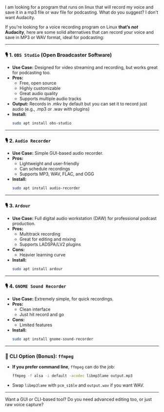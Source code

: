 I am looking for a program that runs on linux that will record my voice and save it in a mp3 file or wav file for podcasting. What do you suggest? I don't want Audacity.

If you're looking for a voice recording program on Linux **that’s *not* Audacity**, here are some solid alternatives that can record your voice and save in MP3 or WAV format, ideal for podcasting:

---

### 🎙️ **1. `OBS Studio` (Open Broadcaster Software)**
- **Use Case:** Designed for video streaming and recording, but works great for podcasting too.
- **Pros:**
  - Free, open source
  - Highly customizable
  - Great audio quality
  - Supports multiple audio tracks
- **Output:** Records in .mkv by default but you can set it to record just audio (e.g., .mp3 or .wav with plugins)
- **Install:**
  ```bash
  sudo apt install obs-studio
  ```

---

### 🎙️ **2. `Audio Recorder`**
- **Use Case:** Simple GUI-based audio recorder.
- **Pros:**
  - Lightweight and user-friendly
  - Can schedule recordings
  - Supports MP3, WAV, FLAC, and OGG
- **Install:**
  ```bash
  sudo apt install audio-recorder
  ```

---

### 🎙️ **3. `Ardour`**
- **Use Case:** Full digital audio workstation (DAW) for professional podcast production.
- **Pros:**
  - Multitrack recording
  - Great for editing and mixing
  - Supports LADSPA/LV2 plugins
- **Cons:**
  - Heavier learning curve
- **Install:**
  ```bash
  sudo apt install ardour
  ```

---

### 🎙️ **4. `GNOME Sound Recorder`**
- **Use Case:** Extremely simple, for quick recordings.
- **Pros:**
  - Clean interface
  - Just hit record and go
- **Cons:**
  - Limited features
- **Install:**
  ```bash
  sudo apt install gnome-sound-recorder
  ```

---

### 🧪 CLI Option (Bonus): `ffmpeg`
- **If you prefer command line**, `ffmpeg` can do the job:
  ```bash
  ffmpeg -f alsa -i default -acodec libmp3lame output.mp3
  ```
- Swap `libmp3lame` with `pcm_s16le` and `output.wav` if you want WAV.

---

Want a GUI or CLI-based tool? Do you need advanced editing too, or just raw voice capture?
